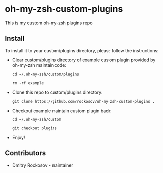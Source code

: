 # oh-my-zsh-custom-plugins

This is my custom oh-my-zsh plugins repo

## Install

To install it to your custom/plugins directory, please follow the instructions:

- Clear custom/plugins directory of example custom plugin provided by oh-my-zsh maintain code:

    `cd ~/.oh-my-zsh/custom/plugins`

    `rm -rf example`

- Clone this repo to custom/plugins directory:

   `git clone https://github.com/rockosov/oh-my-zsh-custom-plugins .`

- Checkout example maintain custom plugin back:

    `cd ~/.oh-my-zsh/custom`

    `git checkout plugins`

- Enjoy!

## Contributors

- Dmitry Rockosov - maintainer
